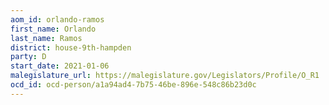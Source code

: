 ```yaml
---
aom_id: orlando-ramos
first_name: Orlando
last_name: Ramos
district: house-9th-hampden
party: D
start_date: 2021-01-06
malegislature_url: https://malegislature.gov/Legislators/Profile/O_R1
ocd_id: ocd-person/a1a94ad4-7b75-46be-896e-548c86b23d0c
---
```

